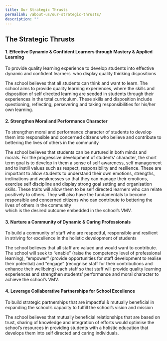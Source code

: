```yaml
---
title: Our Strategic Thrusts
permalink: /about-us/our-strategic-thrusts/
description: ""
---
```

The Strategic Thrusts
---------------------

#### 1\. Effective Dynamic & Confident Learners through Mastery & Applied Learning

To provide quality learning experience to develop students into effective dynamic and confident learners  who display quality thinking dispositions

The school believes that all students can think and want to learn. The school aims to provide quality learning experiences, where the skills and disposition of self directed learning are seeded in students through their experiences in the total curriculum. These skills and disposition include questioning, reflecting, persevering and taking responsibilities for his/her own learning.

#### 2\. Strengthen Moral and Performance Character

To strengthen moral and performance character of students to develop them into responsible and concerned citizens who believe and contribute to bettering the lives of others in the community

The school believes that students can be nurtured in both minds and morals. For the progressive development of students’ character, the short term goal is to develop in them a sense of self awareness, self management  
and to instill values such as respect, responsibility and resilience. These are important to allow students to understand their own emotions, strengths, inclinations and weaknesses so that they can manage their emotions, exercise self discipline and display strong goal setting and organisation skills. These traits will allow them to be self directed learners who can relate positively to others. They will also have the fundamentals to become  
responsible and concerned citizens who can contribute to bettering the lives of others in the community  
which is the desired outcome embedded in the school’s VMV.

#### 3\. Nurture a Community of Dynamic & Caring Professionals

To build a community of staff who are respectful, responsible and resilient in striving for excellence in the holistic development of students

The school believes that all staff are valued and would want to contribute. The school will seek to “enable” (raise the competency level of professional learning), “empower” (provide opportunities for staff development to realise their potential) and “engage” (recognise staff for their contributions and enhance their wellbeing) each staff so that staff will provide quality learning experiences and strengthen students’ performance and moral character to achieve the school’s VMV.

#### 4\. Leverage Collaborative Partnerships for School Excellence

To build strategic partnerships that are impactful & mutually beneficial in expanding the school’s capacity to fulfill the school’s vision and mission

The school believes that mutually beneficial relationships that are based on trust, sharing of knowledge and integration of efforts would optimise the school’s resources in providing students with a holistic education that develops them into self directed and caring individuals.